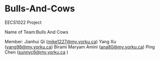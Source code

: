 # Bulls-And-Cows
EECS1022 Project

Name of Team:Bulls And Cows

Member:
Jianhui Qi (mike1227@my.yorku.ca) 
Yang Xu (yang98@my.yorku.ca) 
Birami Maryam Amini (ana80@my.yorku.ca) 
Ping Chen (sunnyc6@my.yorku.ca ) 

